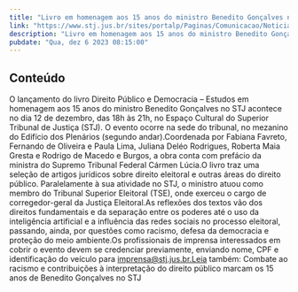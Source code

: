 ```yaml
---
title: "Livro em homenagem aos 15 anos do ministro Benedito Gonçalves no STJ será lançado na próxima terça (12)"
link: "https://www.stj.jus.br/sites/portalp/Paginas/Comunicacao/Noticias/2023/06122023-Livro-em-homenagem-aos-15-anos-do-ministro-Benedito-Goncalves-no-STJ-sera-lancado-na-proxima-terca--12-.aspx"
description: "Livro em homenagem aos 15 anos do ministro Benedito Gonçalves no STJ será lançado na próxima terça (12)"
pubdate: "Qua, dez 6 2023 08:15:00"
---
```


## Conteúdo

​O lançamento do livro Direito Público e Democracia – Estudos em homenagem aos 15 anos do ministro Benedito Gonçalves no STJ acontece no dia 12 de dezembro, das 18h às 21h, no Espaço Cultural do Superior Tribunal de Justiça (STJ). O evento ocorre na sede do tribunal, no mezanino do Edifício dos Plenários (segundo andar).Coordenada por Fabiana Favreto, Fernando de Oliveira e Paula Lima, Juliana Deléo Rodrigues, Roberta Maia Gresta e Rodrigo de Macedo e Burgos, a obra conta com prefácio da ministra do Supremo Tribunal Federal Cármen Lúcia.O livro traz uma seleção de artigos jurídicos sobre direito eleitoral e outras áreas do direito público. Paralelamente à sua atividade no STJ, o ministro atuou como membro do Tribunal Superior Eleitoral (TSE), onde exerceu o cargo de corregedor-geral da Justiça Eleitoral.As reflexões dos textos vão dos direitos fundamentais e da separação entre os poderes até o uso da inteligência artificial e a influência das redes sociais no processo eleitoral, passando, ainda, por questões como racismo, defesa da democracia e proteção do meio ambiente.Os profissionais de imprensa interessados em cobrir o evento devem se credenciar previamente, enviando nome, CPF e identificação do veículo para imprensa@stj.jus.br.Leia também: Combate ao racismo e contribuições à interpretação do direito público marcam os 15 anos de Benedito Gonçalves no STJ
